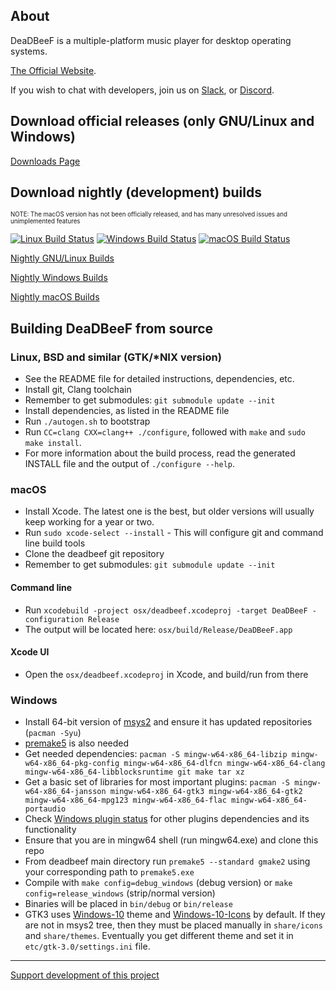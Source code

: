 ## About

DeaDBeeF is a multiple-platform music player for desktop operating systems.

[The Official Website](http://deadbeef.sf.net).

If you wish to chat with developers, join us on [Slack](https://deadbeef-slack.herokuapp.com), or [Discord](https://discord.gg/GTVvgSqZrr).

## Download official releases (only GNU/Linux and Windows)

[Downloads Page](https://deadbeef.sourceforge.io/download.html)

## Download nightly (development) builds

<sub><sup>NOTE: The macOS version has not been officially released, and has many unresolved issues and unimplemented features</sup></sub>

[![Linux Build Status](https://github.com/DeaDBeeF-Player/deadbeef/workflows/Build%20for%20Linux/badge.svg)](https://github.com/DeaDBeeF-Player/deadbeef/actions?query=workflow%3A%22Build+for+Linux%22)
[![Windows Build Status](https://github.com/DeaDBeeF-Player/deadbeef/workflows/Build%20for%20Windows/badge.svg)](https://github.com/DeaDBeeF-Player/deadbeef/actions?query=workflow%3A%22Build+for+Windows%22)
[![macOS Build Status](https://github.com/DeaDBeeF-Player/deadbeef/workflows/Build%20for%20macOS/badge.svg)](https://github.com/DeaDBeeF-Player/deadbeef/actions?query=workflow%3A%22Build+for+macOS%22)

[Nightly GNU/Linux Builds](https://sourceforge.net/projects/deadbeef/files/travis/linux/master/)

[Nightly Windows Builds](https://sourceforge.net/projects/deadbeef/files/travis/windows/master/)

[Nightly macOS Builds](https://sourceforge.net/projects/deadbeef/files/travis/osx/master/)


## Building DeaDBeeF from source

### Linux, BSD and similar (GTK/*NIX version)

* See the README file for detailed instructions, dependencies, etc.
* Install git, Clang toolchain
* Remember to get submodules: `git submodule update --init`
* Install dependencies, as listed in the README file
* Run `./autogen.sh` to bootstrap
* Run `CC=clang CXX=clang++ ./configure`, followed with `make` and `sudo make install`.
* For more information about the build process, read the generated INSTALL file and the output of `./configure --help`.

### macOS

* Install Xcode. The latest one is the best, but older versions will usually keep working for a year or two.
* Run `sudo xcode-select --install` - This will configure git and command line build tools
* Clone the deadbeef git repository
* Remember to get submodules: ```git submodule update --init```

#### Command line

* Run ```xcodebuild -project osx/deadbeef.xcodeproj -target DeaDBeeF -configuration Release```
* The output will be located here: ```osx/build/Release/DeaDBeeF.app```

#### Xcode UI

* Open the `osx/deadbeef.xcodeproj` in Xcode, and build/run from there

### Windows

* Install 64-bit version of [msys2](https://www.msys2.org/) and ensure it has updated repositories (`pacman -Syu`)
* [premake5](https://premake.github.io/download.html) is also needed
* Get needed dependencies: 
	```pacman -S mingw-w64-x86_64-libzip mingw-w64-x86_64-pkg-config mingw-w64-x86_64-dlfcn mingw-w64-x86_64-clang mingw-w64-x86_64-libblocksruntime git make tar xz```
* Get a basic set of libraries for most important plugins:
	```pacman -S mingw-w64-x86_64-jansson mingw-w64-x86_64-gtk3 mingw-w64-x86_64-gtk2 mingw-w64-x86_64-mpg123 mingw-w64-x86_64-flac mingw-w64-x86_64-portaudio```
* Check [Windows plugin status](https://github.com/DeaDBeeF-Player/deadbeef/wiki/Windows-plugin-status) for other plugins dependencies and its functionality
* Ensure that you are in mingw64 shell (run mingw64.exe) and clone this repo
* From deadbeef main directory run ```premake5 --standard gmake2``` using your corresponding path to ```premake5.exe```
* Compile with ```make config=debug_windows``` (debug version) or ```make config=release_windows``` (strip/normal version)
* Binaries will be placed in ```bin/debug``` or ```bin/release```
* GTK3 uses [Windows-10](https://github.com/B00merang-Project/Windows-10) theme and [Windows-10-Icons](https://github.com/B00merang-Artwork/Windows-10) by default. If they are not in msys2 tree, then they must be placed manually in ```share/icons``` and ```share/themes```. Eventually you get different theme and set it in ```etc/gtk-3.0/settings.ini``` file.

----

[Support development of this project](http://deadbeef.sourceforge.net/support.html)
